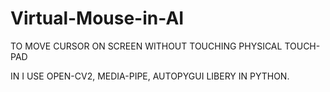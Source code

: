 # Virtual-Mouse-in-AI
TO MOVE CURSOR ON SCREEN WITHOUT TOUCHING PHYSICAL TOUCH-PAD


IN I USE OPEN-CV2, MEDIA-PIPE, AUTOPYGUI LIBERY IN PYTHON.
